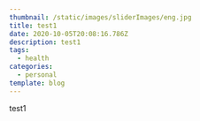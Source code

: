 ```yaml
---
thumbnail: /static/images/sliderImages/eng.jpg
title: test1
date: 2020-10-05T20:08:16.786Z
description: test1
tags:
  - health
categories:
  - personal
template: blog
---
```

test1